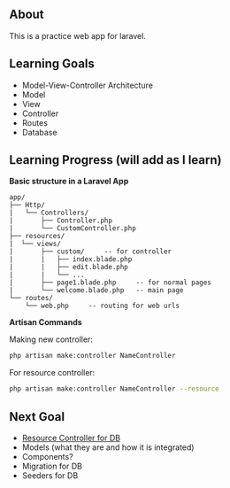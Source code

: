 ## About

This is a practice web app for laravel.

## Learning Goals
- Model-View-Controller Architecture
- Model
- View
- Controller
- Routes
- Database

## Learning Progress (will add as I learn)
**Basic structure in a Laravel App**
```
app/
├── Http/
|   └── Controllers/
|       ├── Controller.php
|       └── CustomController.php
├── resources/
|  └── views/
|       ├── custom/     -- for controller
|       |   ├── index.blade.php
|       |   ├── edit.blade.php
|       |   └── ...
|       ├── page1.blade.php     -- for normal pages
|       └── welcome.blade.php   -- main page
└── routes/
    └── web.php     -- routing for web urls
```
**Artisan Commands**

Making new controller:
```bash
php artisan make:controller NameController
```
For resource controller:
```bash
php artisan make:controller NameController --resource
```

## Next Goal
- [Resource Controller for DB](https://youtu.be/0M84Nk7iWkA?si=BVJqPeDt_IebvEuP&t=4983)
- Models (what they are and how it is integrated)
- Components?
- Migration for DB
- Seeders for DB
